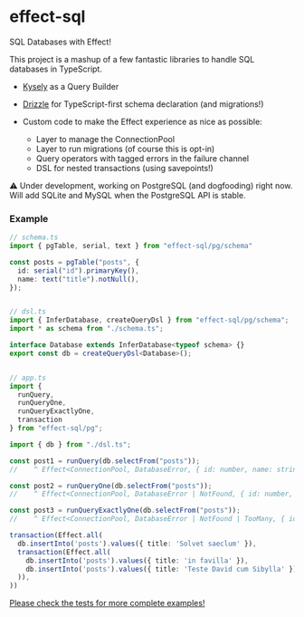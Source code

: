 # effect-sql

SQL Databases with Effect!

This project is a mashup of a few fantastic libraries to handle SQL databases
in TypeScript.

  - [Kysely](https://github.com/kysely-org/kysely) as a Query Builder
  - [Drizzle](https://github.com/drizzle-team/drizzle-orm) for TypeScript-first
    schema declaration (and migrations!)

  - Custom code to make the Effect experience as nice as possible:
    - Layer to manage the ConnectionPool
    - Layer to run migrations (of course this is opt-in)
    - Query operators with tagged errors in the failure channel
    - DSL for nested transactions (using savepoints!)

⚠️ Under development, working on PostgreSQL (and dogfooding) right now.
  Will add SQLite and MySQL when the PostgreSQL API is stable.

### Example

```typescript
// schema.ts
import { pgTable, serial, text } from "effect-sql/pg/schema"

const posts = pgTable("posts", {
  id: serial("id").primaryKey(),
  name: text("title").notNull(),
});


// dsl.ts
import { InferDatabase, createQueryDsl } from "effect-sql/pg/schema";
import * as schema from "./schema.ts";

interface Database extends InferDatabase<typeof schema> {}
export const db = createQueryDsl<Database>();


// app.ts
import {
  runQuery,
  runQueryOne,
  runQueryExactlyOne,
  transaction
} from "effect-sql/pg";

import { db } from "./dsl.ts";

const post1 = runQuery(db.selectFrom("posts"));
//    ^ Effect<ConnectionPool, DatabaseError, { id: number, name: string }>

const post2 = runQueryOne(db.selectFrom("posts"));
//    ^ Effect<ConnectionPool, DatabaseError | NotFound, { id: number, name: string }>

const post3 = runQueryExactlyOne(db.selectFrom("posts"));
//    ^ Effect<ConnectionPool, DatabaseError | NotFound | TooMany, { id: number, name: string }>

transaction(Effect.all(
  db.insertInto('posts').values({ title: 'Solvet saeclum' }),
  transaction(Effect.all(
    db.insertInto('posts').values({ title: 'in favilla' }),
    db.insertInto('posts').values({ title: 'Teste David cum Sibylla' }),
  )),
))
```

[Please check the tests for more complete examples!](https://github.com/pigoz/effect-sql/tree/main/test)
